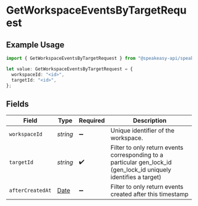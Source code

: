 # GetWorkspaceEventsByTargetRequest

## Example Usage

```typescript
import { GetWorkspaceEventsByTargetRequest } from "@speakeasy-api/speakeasy-client-sdk-typescript/sdk/models/operations";

let value: GetWorkspaceEventsByTargetRequest = {
  workspaceId: "<id>",
  targetId: "<id>",
};
```

## Fields

| Field                                                                                                             | Type                                                                                                              | Required                                                                                                          | Description                                                                                                       |
| ----------------------------------------------------------------------------------------------------------------- | ----------------------------------------------------------------------------------------------------------------- | ----------------------------------------------------------------------------------------------------------------- | ----------------------------------------------------------------------------------------------------------------- |
| `workspaceId`                                                                                                     | *string*                                                                                                          | :heavy_minus_sign:                                                                                                | Unique identifier of the workspace.                                                                               |
| `targetId`                                                                                                        | *string*                                                                                                          | :heavy_check_mark:                                                                                                | Filter to only return events corresponding to a particular gen_lock_id (gen_lock_id uniquely identifies a target) |
| `afterCreatedAt`                                                                                                  | [Date](https://developer.mozilla.org/en-US/docs/Web/JavaScript/Reference/Global_Objects/Date)                     | :heavy_minus_sign:                                                                                                | Filter to only return events created after this timestamp                                                         |